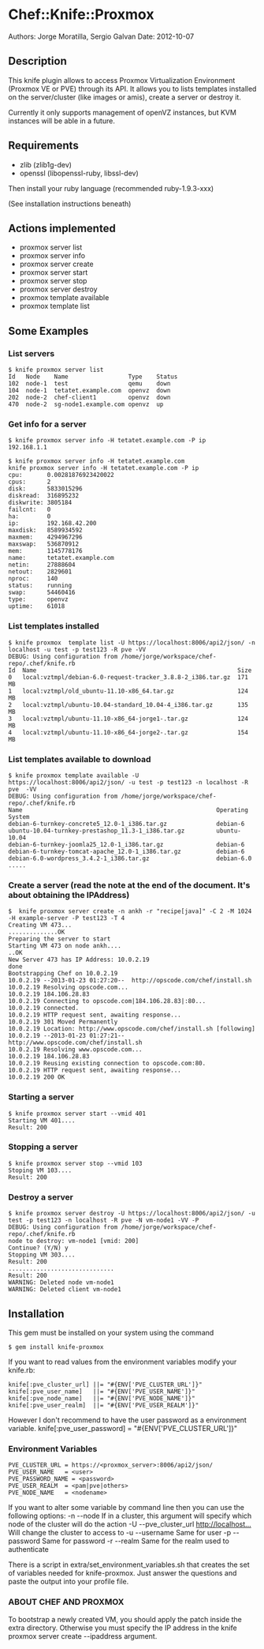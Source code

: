 # Chef::Knife::Proxmox

Authors: Jorge Moratilla, Sergio Galvan
Date: 2012-10-07


## Description

This knife plugin allows to access Proxmox Virtualization Environment (Proxmox VE or PVE) through its API.
It allows you to lists templates installed on the server/cluster (like images or amis), create a server or
destroy it.

Currently it only supports management of openVZ instances, but KVM instances will be able in a future.

## Requirements

* zlib (zlib1g-dev)
* openssl (libopenssl-ruby, libssl-dev)

Then install your ruby language (recommended ruby-1.9.3-xxx)

(See installation instructions beneath)


## Actions implemented

+ proxmox server list
+ proxmox server info
+ proxmox server create
+ proxmox server start
+ proxmox server stop
+ proxmox server destroy
+ proxmox template available
+ proxmox template list

## Some Examples

### List servers
    $ knife proxmox server list
    Id   Node    Name                 Type    Status
    102  node-1  test                 qemu    down
    104  node-1  tetatet.example.com  openvz  down
    202  node-2  chef-client1         openvz  down
    470  node-2  sg-node1.example.com openvz  up

### Get info for a server
    $ knife proxmox server info -H tetatet.example.com -P ip
    192.168.1.1

    $ knife proxmox server info -H tetatet.example.com
    knife proxmox server info -H tetatet.example.com -P ip
    cpu:       0.00281876923420022
    cpus:      2
    disk:      5833015296
    diskread:  316895232
    diskwrite: 3805184
    failcnt:   0
    ha:        0
    ip:        192.168.42.200
    maxdisk:   8589934592
    maxmem:    4294967296
    maxswap:   536870912
    mem:       1145778176
    name:      tetatet.example.com
    netin:     27888604
    netout:    2829601
    nproc:     140
    status:    running
    swap:      54460416
    type:      openvz
    uptime:    61018


### List templates installed
    $ knife proxmox  template list -U https://localhost:8006/api2/json/ -n localhost -u test -p test123 -R pve -VV
    DEBUG: Using configuration from /home/jorge/workspace/chef-repo/.chef/knife.rb
    Id  Name                                                         Size
    0   local:vztmpl/debian-6.0-request-tracker_3.8.8-2_i386.tar.gz  171 MB
    1   local:vztmpl/old_ubuntu-11.10-x86_64.tar.gz                  124 MB
    2   local:vztmpl/ubuntu-10.04-standard_10.04-4_i386.tar.gz       135 MB
    3   local:vztmpl/ubuntu-11.10-x86_64-jorge1-.tar.gz              124 MB
    4   local:vztmpl/ubuntu-11.10-x86_64-jorge2-.tar.gz              154 MB


### List templates available to download
    $ knife proxmox template available -U https://localhost:8006/api2/json/ -u test -p test123 -n localhost -R pve  -VV
    DEBUG: Using configuration from /home/jorge/workspace/chef-repo/.chef/knife.rb
    Name                                                       Operating System
    debian-6-turnkey-concrete5_12.0-1_i386.tar.gz              debian-6
    ubuntu-10.04-turnkey-prestashop_11.3-1_i386.tar.gz         ubuntu-10.04
    debian-6-turnkey-joomla25_12.0-1_i386.tar.gz               debian-6
    debian-6-turnkey-tomcat-apache_12.0-1_i386.tar.gz          debian-6
    debian-6.0-wordpress_3.4.2-1_i386.tar.gz                   debian-6.0 .....


### Create a server (read the note at the end of the document.  It's about obtaining the IPAddress)

    $  knife proxmox server create -n ankh -r "recipe[java]" -C 2 -M 1024 -H example-server -P test123 -T 4
    Creating VM 473...
    ..............OK
    Preparing the server to start
    Starting VM 473 on node ankh....
    ..OK
    New Server 473 has IP Address: 10.0.2.19
    done
    Bootstrapping Chef on 10.0.2.19
    10.0.2.19 --2013-01-23 01:27:20--  http://opscode.com/chef/install.sh
    10.0.2.19 Resolving opscode.com...
    10.0.2.19 184.106.28.83
    10.0.2.19 Connecting to opscode.com|184.106.28.83|:80...
    10.0.2.19 connected.
    10.0.2.19 HTTP request sent, awaiting response...
    10.0.2.19 301 Moved Permanently
    10.0.2.19 Location: http://www.opscode.com/chef/install.sh [following]
    10.0.2.19 --2013-01-23 01:27:21--  http://www.opscode.com/chef/install.sh
    10.0.2.19 Resolving www.opscode.com...
    10.0.2.19 184.106.28.83
    10.0.2.19 Reusing existing connection to opscode.com:80.
    10.0.2.19 HTTP request sent, awaiting response...
    10.0.2.19 200 OK


### Starting a server
    $ knife proxmox server start --vmid 401
    Starting VM 401....
    Result: 200


### Stopping a server
    $ knife proxmox server stop --vmid 103
    Stoping VM 103....
    Result: 200


### Destroy a server
    $ knife proxmox server destroy -U https://localhost:8006/api2/json/ -u test -p test123 -n localhost -R pve -N vm-node1 -VV -P
    DEBUG: Using configuration from /home/jorge/workspace/chef-repo/.chef/knife.rb
    node to destroy: vm-node1 [vmid: 200]
    Continue? (Y/N) y
    Stopping VM 303....
    Result: 200
    ..............................
    Result: 200
    WARNING: Deleted node vm-node1
    WARNING: Deleted client vm-node1


## Installation

This gem must be installed on your system using the command

    $ gem install knife-proxmox

If you want to read values from the environment variables modify your knife.rb:

    knife[:pve_cluster_url] ||= "#{ENV['PVE_CLUSTER_URL']}"
    knife[:pve_user_name]   ||= "#{ENV['PVE_USER_NAME']}"
    knife[:pve_node_name]   ||= "#{ENV['PVE_NODE_NAME']}"
    knife[:pve_user_realm]  ||= "#{ENV['PVE_USER_REALM']}"

However I don't recommend to have the user password as a environment variable.
knife[:pve_user_password] = "#{ENV['PVE_CLUSTER_URL']}"

### Environment Variables

    PVE_CLUSTER_URL = https://<proxmox_server>:8006/api2/json/
    PVE_USER_NAME   = <user>
    PVE_PASSWORD_NAME = <password>
    PVE_USER_REALM  = <pam|pve|others>
    PVE_NODE_NAME   = <nodename>

If you want to alter some variable by command line then you can use the following options:
-n --node <node>   If in a cluster, this argument will specify which node of the cluster will do the action
-U --pve_cluster_url <http://localhost...> Will change the cluster to access to
-u --username <user>   Same for user
-p --password <pass>   Same for password
-r --realm    <realm>  Same for the realm used to authenticate

There is a script in extra/set_environment_variables.sh that creates the
set of variables needed for knife-proxmox. Just answer the questions and
paste the output into your profile file.



### ABOUT CHEF AND PROXMOX

To bootstrap a newly created VM, you should apply the patch inside the extra directory.  Otherwise you must
specify the IP address in the knife proxmox server create --ipaddress argument.

